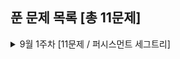 ## 푼 문제 목록 [총 11문제]

<details>
<summary>9월 1주차 [11문제 / 퍼시스먼트 세그트리]</summary>
<div markdown="1">
  
|번호|티어|제목|
|--|--|--|
|18857|플래4|부모님께 큰절 하고|
|19640|골드5|화장실의 규칙|
|9936|플래4|체스로 도미노를 타자|
|6603|실버2|로또|
|14719|골드5|빗물|
|2229|골드5|조 짜기|
|11012|플래2|Egg|
|2268|골드1|수들의 합|
|14427|골드1|수열과 쿼리 15|
|1102|골드1|발전소|
|14438|골드1|수열과 쿼리 17|

</div>
</details>